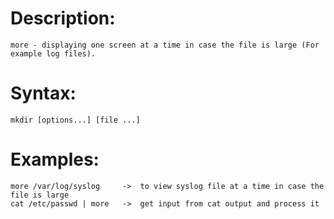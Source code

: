# Description:
    more - displaying one screen at a time in case the file is large (For example log files).

# Syntax:
    mkdir [options...] [file ...]

 # Examples:
    more /var/log/syslog     ->  to view syslog file at a time in case the file is large
    cat /etc/passwd | more   ->  get input from cat output and process it
